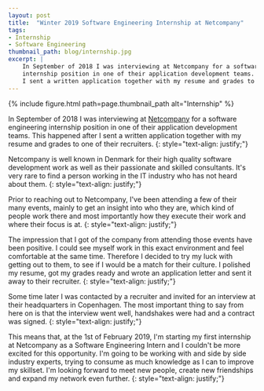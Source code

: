 ```yaml
---
layout: post
title:  "Winter 2019 Software Engineering Internship at Netcompany"
tags:
- Internship
- Software Engineering
thumbnail_path: blog/internship.jpg
excerpt: |
    In September of 2018 I was interviewing at Netcompany for a software engineering
    internship position in one of their application development teams. This happened after 
    I sent a written application together with my resume and grades to one of their recruiters.
---
```


{% include figure.html path=page.thumbnail_path alt="Internship" %}

In September of 2018 I was interviewing at <a href="https://www.netcompany.com" target="_blank">Netcompany</a> for a software engineering internship position in one of their application development teams.
This happened after I sent a written application together with my resume and grades to one of their recruiters.
{: style="text-align: justify;"}

Netcompany is well known in Denmark for their high quality software development work as well as their passionate and skilled consultants.
It's very rare to find a person working in the IT industry who has not heard about them.
{: style="text-align: justify;"}

Prior to reaching out to Netcompany, I've been attending a few of their many events, mainly to get an insight into who they are, which kind of people work there and most importantly
how they execute their work and where their focus is at.
{: style="text-align: justify;"}

The impression that I got of the company from attending those events have been positive. I could see myself work in this exact environment and feel comfortable at the same time.
Therefore I decided to try my luck with getting out to them, to see if I would be a match for their culture. I polished my resume, got my grades ready and wrote 
an application letter and sent it away to their recruiter.
{: style="text-align: justify;"}

Some time later I was contacted by a recruiter and invited for an interview at their headquarters in Copenhagen.
The most important thing to say from here on is that the interview went well, handshakes were had and a contract was signed.
{: style="text-align: justify;"}

This means that, at the 1st of February 2019, I'm starting my first internship at Netcompany as a Software Engineering Intern and I couldn't be more excited for this opportunity.
I'm going to be working with and side by side industry experts, trying to consume as much knowledge as I can to improve my skillset. I'm looking forward to meet new people, create new friendships
and expand my network even further.
{: style="text-align: justify;"}
